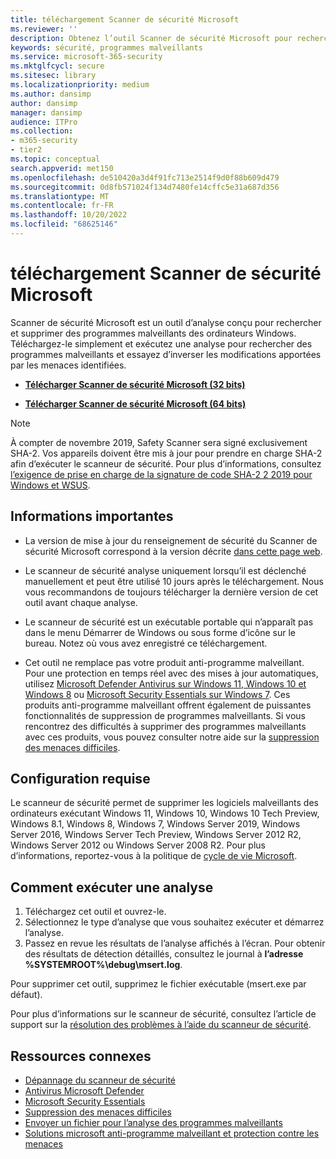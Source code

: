 ```yaml
---
title: téléchargement Scanner de sécurité Microsoft
ms.reviewer: ''
description: Obtenez l’outil Scanner de sécurité Microsoft pour rechercher et supprimer des programmes malveillants sur les ordinateurs Windows.
keywords: sécurité, programmes malveillants
ms.service: microsoft-365-security
ms.mktglfcycl: secure
ms.sitesec: library
ms.localizationpriority: medium
ms.author: dansimp
author: dansimp
manager: dansimp
audience: ITPro
ms.collection:
- m365-security
- tier2
ms.topic: conceptual
search.appverid: met150
ms.openlocfilehash: de510420a3d4f91fc713e2514f9d0f88b609d479
ms.sourcegitcommit: 0d8fb571024f134d7480fe14cffc5e31a687d356
ms.translationtype: MT
ms.contentlocale: fr-FR
ms.lasthandoff: 10/20/2022
ms.locfileid: "68625146"
---
```

# <a name="microsoft-safety-scanner-download"></a>téléchargement Scanner de sécurité Microsoft

Scanner de sécurité Microsoft est un outil d’analyse conçu pour rechercher et supprimer des programmes malveillants des ordinateurs Windows. Téléchargez-le simplement et exécutez une analyse pour rechercher des programmes malveillants et essayez d’inverser les modifications apportées par les menaces identifiées.

- **[Télécharger Scanner de sécurité Microsoft (32 bits)](https://go.microsoft.com/fwlink/?LinkId=212733)**

- **[Télécharger Scanner de sécurité Microsoft (64 bits)](https://go.microsoft.com/fwlink/?LinkId=212732)**

> [!NOTE]
> À compter de novembre 2019, Safety Scanner sera signé exclusivement SHA-2. Vos appareils doivent être mis à jour pour prendre en charge SHA-2 afin d’exécuter le scanneur de sécurité. Pour plus d’informations, consultez [l’exigence de prise en charge de la signature de code SHA-2 2 2019 pour Windows et WSUS](https://support.microsoft.com/help/4472027/2019-sha-2-code-signing-support-requirement-for-windows-and-wsus).

## <a name="important-information"></a>Informations importantes

- La version de mise à jour du renseignement de sécurité du Scanner de sécurité Microsoft correspond à la version décrite [dans cette page web](https://www.microsoft.com/wdsi/definitions).

- Le scanneur de sécurité analyse uniquement lorsqu’il est déclenché manuellement et peut être utilisé 10 jours après le téléchargement. Nous vous recommandons de toujours télécharger la dernière version de cet outil avant chaque analyse.

- Le scanneur de sécurité est un exécutable portable qui n’apparaît pas dans le menu Démarrer de Windows ou sous forme d’icône sur le bureau. Notez où vous avez enregistré ce téléchargement.

- Cet outil ne remplace pas votre produit anti-programme malveillant. Pour une protection en temps réel avec des mises à jour automatiques, utilisez [Microsoft Defender Antivirus sur Windows 11, Windows 10 et Windows 8](https://www.microsoft.com/windows/comprehensive-security) ou [Microsoft Security Essentials sur Windows 7](https://support.microsoft.com/help/14210/security-essentials-download). Ces produits anti-programme malveillant offrent également de puissantes fonctionnalités de suppression de programmes malveillants. Si vous rencontrez des difficultés à supprimer des programmes malveillants avec ces produits, vous pouvez consulter notre aide sur la [suppression des menaces difficiles](https://www.microsoft.com/wdsi/help/troubleshooting-infection).

## <a name="system-requirements"></a>Configuration requise

Le scanneur de sécurité permet de supprimer les logiciels malveillants des ordinateurs exécutant Windows 11, Windows 10, Windows 10 Tech Preview, Windows 8.1, Windows 8, Windows 7, Windows Server 2019, Windows Server 2016, Windows Server Tech Preview, Windows Server 2012 R2, Windows Server 2012 ou Windows Server 2008 R2. Pour plus d’informations, reportez-vous à la politique de [cycle de vie Microsoft](/lifecycle/).

## <a name="how-to-run-a-scan"></a>Comment exécuter une analyse

1. Téléchargez cet outil et ouvrez-le.
2. Sélectionnez le type d’analyse que vous souhaitez exécuter et démarrez l’analyse.
3. Passez en revue les résultats de l’analyse affichés à l’écran. Pour obtenir des résultats de détection détaillés, consultez le journal à **l’adresse %SYSTEMROOT%\debug\msert.log**.

Pour supprimer cet outil, supprimez le fichier exécutable (msert.exe par défaut).

Pour plus d’informations sur le scanneur de sécurité, consultez l’article de support sur la [résolution des problèmes à l’aide du scanneur de sécurité](https://support.microsoft.com/kb/2520970).

## <a name="related-resources"></a>Ressources connexes

- [Dépannage du scanneur de sécurité](https://support.microsoft.com/help/2520970/how-to-troubleshoot-an-error-when-you-run-the-microsoft-safety-scanner)
- [Antivirus Microsoft Defender](https://www.microsoft.com/windows/comprehensive-security)
- [Microsoft Security Essentials](https://support.microsoft.com/help/14210/security-essentials-download)
- [Suppression des menaces difficiles](https://support.microsoft.com/help/4466982/windows-10-troubleshoot-problems-with-detecting-and-removing-malware)
- [Envoyer un fichier pour l’analyse des programmes malveillants](https://www.microsoft.com/wdsi/filesubmission)
- [Solutions microsoft anti-programme malveillant et protection contre les menaces](/microsoft-365/security/defender-endpoint/microsoft-defender-endpoint)
